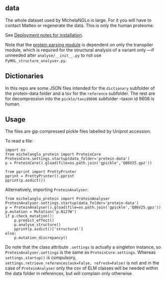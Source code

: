 ## data

The whole dataset used by MichelaNGLo is large. For it you will have to contact Matteo or regenerate the data. This is only the human proteome.

See [Deployment notes for installation](https://github.com/matteoferla/MichelaNGLo-app/blob/master/git_docs/deploy.md).

Note that the [protein parsing module](https://github.com/matteoferla/MichelaNGLo-protein-module) is dependent on only the transpiler module, which is required for the structural analysis of a variant only &mdash;if unneeded alter `analyse/__init__.py` to not use `PyMOL_structure_analyser.py`.


## Dictionaries

In this repo are some JSON files intended for the `dictionary` subfolder of the protein-data folder and a tsv for the `reference` subfolder. The rest are for decompression into the `pickle/taxid9606` subfolder 
–taxon id 9606 is human.

## Usage

The files are gip compressed pickle files labelled by Uniprot accession.

To read a file:

    import os
    from michelanglo_protein import ProteinCore
    ProteinCore.settings.startup(data_folder='protein-data')
    p = ProteinCore().gload(file=os.path.join('gpickle','Q86V25.gpz'))

    from pprint import PrettyPrinter
    pprint = PrettyPrinter().pprint
    pprint(p.asdict())

Alternatively, importing `ProteinAnalyser`:

    from michelanglo_protein import ProteinAnalyser
    ProteinAnalyser.settings.startup(data_folder='protein-data')
    p = ProteinAnalyser().gload(file=os.path.join('gpickle','Q86V25.gpz'))
    p.mutation = Mutation('p.N127W')
    if p.check_mutation():
        p.predict_effect()
        p.analyse_structure()
        pprint(p.asdict()['structural']
    else:
        p.mutation_discrepancy()


Do note that the class attribute `.settings` is actually a singleton instance, so `ProteinAnalyser.settings` is the same as `ProteinCore.settings`. Whereas `settings.startup()` is compulsory, `settings.retrieve_references(ask=False, refresh=False)` is not and in the case of `ProteinAnalyser` only the csv of ELM classes will be needed within the data folder in references, but will complain only otherwise.



